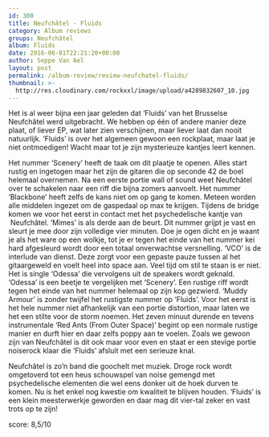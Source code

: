 ```yaml
---
id: 300
title: Neufchâtel - Fluids
category: Album reviews
groups: Neufchâtel
album: Fluids
date: 2016-06-01T22:21:20+00:00
author: Seppe Van Ael
layout: post
permalink: /album-review/review-neufchatel-fluids/
thumbnail: >-
  http://res.cloudinary.com/rockxxl/image/upload/a4289832607_10.jpg
---
```

Het is al weer bijna een jaar geleden dat ‘Fluids’ van het Brusselse Neufchâtel werd uitgebracht. We hebben op één of andere manier deze plaat, of liever EP, wat later zien verschijnen, maar liever laat dan nooit natuurlijk. ‘Fluids’ is over het algemeen gewoon een rockplaat, maar laat je niet ontmoedigen! Wacht maar tot je zijn mysterieuze kantjes leert kennen.

Het nummer ‘Scenery’ heeft de taak om dit plaatje te openen. Alles start rustig en ingetogen maar het zijn de gitaren die op seconde 42 de boel helemaal overnemen. Na een eerste portie wall of sound weet Neufchâtel over te schakelen naar een riff die bijna zomers aanvoelt. Het nummer ‘Blackbone’ heeft zelfs de kans niet om op gang te komen. Meteen worden alle middelen ingezet om de gaspedaal op max te krijgen. Tijdens de bridge komen we voor het eerst in contact met het psychedelische kantje van  Neufchâtel. ‘Mimes’ is als derde aan de beurt. Dit nummer grijpt je vast en sleurt je mee door zijn volledige vier minuten. Doe je ogen dicht en je waant je als het ware op een wolkje, tot je er tegen het einde van het nummer kei hard afgesleurd wordt door een totaal onverwachtse versnelling. ‘VCO’ is de interlude van dienst. Deze zorgt voor een gepaste pauze tussen al het gitaargeweld en voelt heel into space aan. Veel tijd om stil te staan is er niet. Het is single ‘Odessa’ die vervolgens uit de speakers wordt geknald. ‘Odessa’ is een beetje te vergelijken met ‘Scenery’. Een rustige riff wordt tegen het einde van het nummer helemaal op zijn kop gezwierd. ‘Muddy Armour’ is zonder twijfel het rustigste nummer op ‘Fluids’. Voor het eerst is het hele nummer niet afhankelijk van een portie distortion, maar laten we het een stilte voor de storm noemen. Het zeven minuut durende en tevens instrumentale ‘Red Ants (From Outer Space)’ begint op een normale rustige manier en durft hier en daar zelfs poppy aan te voelen. Zoals we gewoon zijn van Neufchâtel is dit ook maar voor even en staat er een stevige portie noiserock klaar die ‘Fluids’ afsluit met een serieuze knal.

Neufchâtel is zo’n band die goochelt met muziek. Droge rock wordt omgetoverd tot een heus schouwspel van noise gemengd met psychedelische elementen die wel eens donker uit de hoek durven te komen. Nu is het enkel nog kwestie om kwaliteit te blijven houden. ‘Fluids’ is een klein meesterwerkje geworden en daar mag dit vier-tal zeker en vast trots op te zijn!

score: 8,5/10
